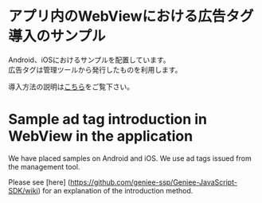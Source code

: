 # アプリ内のWebViewにおける広告タグ導入のサンプル

Android、iOSにおけるサンプルを配置しています。  
広告タグは管理ツールから発行したものを利用します。  

導入方法の説明は[こちら](https://github.com/geniee-ssp/Geniee-JavaScript-SDK/wiki)をご覧下さい。

# Sample ad tag introduction in WebView in the application

We have placed samples on Android and iOS.
We use ad tags issued from the management tool.

Please see [here] (https://github.com/geniee-ssp/Geniee-JavaScript-SDK/wiki) for an explanation of the introduction method.
